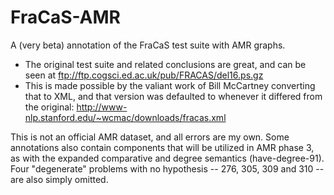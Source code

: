 # FraCaS-AMR
A (very beta) annotation of the FraCaS test suite with AMR graphs.  

- The original test suite and related conclusions are great, and can be seen at ftp://ftp.cogsci.ed.ac.uk/pub/FRACAS/del16.ps.gz
- This is made possible by the valiant work of Bill McCartney converting that to XML, and that version was defaulted to whenever it differed from the original:  http://www-nlp.stanford.edu/~wcmac/downloads/fracas.xml

This is not an official AMR dataset, and all errors are my own.  Some annotations also contain components that will be utilized in AMR phase 3, as with the expanded comparative and degree semantics (have-degree-91).  Four "degenerate" problems with no hypothesis -- 276, 305, 309 and 310 -- are also simply omitted.
